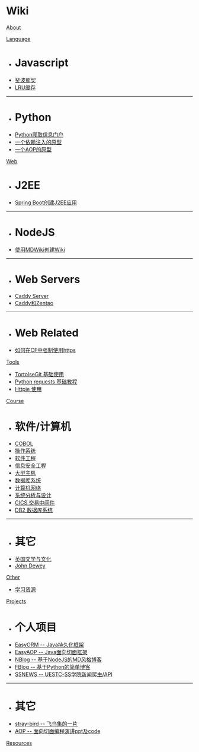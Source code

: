 # Wiki
[About](index.md)

[Language]()

  * # Javascript
  * [斐波那契](language/js-fibonacci.md)
  * [LRU缓存](language/js-lru-func.md)
  - - - -
  * # Python
  * [Python爬取信息门户](language/reptile_demo.md)
  * [一个依赖注入的原型](language/di-proto.md)
  * [一个AOP的原型](language/aop-proto.md)

[Web]()

  * # J2EE
  * [Spring Boot创建J2EE应用](web/spring-boot.md)
  - - - -
  * # NodeJS
  * [使用MDWiki创建Wiki](web/nodejs-wiki.md)
  - - - -
  * # Web Servers
  * [Caddy Server](web/caddy.md)
  * [Caddy和Zentao](web/caddy-zentao.md)
  - - - - 
  * # Web Related
  * [如何在CF中强制使用https](web/cf-https.md)

[Tools]()

  * [TortoiseGit 基础使用](tools/ttsgit-install.md)
  * [Python requests 基础教程](tools/requests.md)
  * [Httpie 使用](tools/httpie.md)

[Course]()

  * # 软件/计算机
  * [COBOL](course/cobol.md)
  * [操作系统](course/os.md)
  * [软件工程](course/software.md)
  * [信息安全工程](course/info-sec.md)
  * [大型主机](course/mainframe.md)
  * [数据库系统](course/dbs.md)
  * [计算机网络](course/network.md)
  * [系统分析与设计](course/sys-ana-design.md)
  * [CICS 交易中间件](course/cics.md)
  * [DB2 数据库系统](course/db2.md)
  - - - -
  * # 其它
  * [英国文学与文化](course/blc.md)
  * [John Dewey](course/john_dewey.md)

[Other]()

  * [学习资源](other/summer-study.md)

[Projects]()

  * # 个人项目
  * [EasyORM -- Java持久化框架](https://github.com/Soontao/EasyORM)
  * [EasyAOP -- Java面向切面框架](https://github.com/Soontao/EasyAOP)
  * [NBlog -- 基于NodeJS的MD风格博客](https://github.com/Soontao/nblog)
  * [FBlog -- 基于Python的简单博客](https://git.suntao.science/suntao/fblog)
  * [SSNEWS -- UESTC-SS学院新闻爬虫/API](https://git.suntao.science/suntao/ss-news)
  ----
  * # 其它
  * [stray-bird -- 飞鸟集的一片](https://page.suntao.tech/straybirds/)
  * [AOP -- 面向切面编程演讲ppt及code](https://git.suntao.science/suntao/Aspect-Oriented-Programming)

[Resources](resources.md)